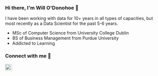 ### Hi there, I'm Will O'Donohoe 👋
I have been working with data for 10+ years in all types of capacities, but most recently as a Data Scientist for the past 5-6 years.
- MSc of Computer Science from University College Dublin
- BS of Business Management from Purdue University
- Addicted to Learning
### Connect with me 🤝
<a href="https://www.linkedin.com/in/will-o-donohoe-80798265">
  <img align="left" alt="Will O'Donohoe's Linkedin" width="22px" src="https://raw.githubusercontent.com/21chubaka/media/linkedin_icon.png" />
</a>

<!--
**21chubaka/21chubaka** is a ✨ _special_ ✨ repository because its `README.md` (this file) appears on your GitHub profile.

Here are some ideas to get you started:

- 🔭 I’m currently working on ...
- 🌱 I’m currently learning ...
- 👯 I’m looking to collaborate on ...
- 🤔 I’m looking for help with ...
- 💬 Ask me about ...
- 📫 How to reach me: ...
- 😄 Pronouns: ...
- ⚡ Fun fact: ...
-->
